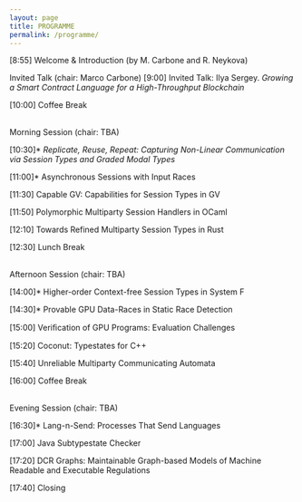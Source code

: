 ```yaml
---
layout: page
title: PROGRAMME
permalink: /programme/
---
```



[8:55] Welcome & Introduction (by M. Carbone and R. Neykova)


Invited Talk (chair: Marco Carbone)
[9:00] Invited Talk: Ilya Sergey. _Growing a Smart Contract Language for a High-Throughput Blockchain_


[10:00] Coffee Break

<BR>
Morning Session (chair: TBA)

[10:30]*  _Replicate, Reuse, Repeat: Capturing Non-Linear Communication via Session Types and Graded Modal Types_

[11:00]*  Asynchronous Sessions with Input Races

[11:30] Capable GV: Capabilities for Session Types in GV

[11:50] Polymorphic Multiparty Session Handlers in OCaml

[12:10] Towards Refined Multiparty Session Types in Rust


[12:30] Lunch Break


<BR>
Afternoon Session (chair: TBA)

[14:00]* Higher-order Context-free Session Types in System F

[14:30]* Provable GPU Data-Races in Static Race Detection

[15:00] Veriﬁcation of GPU Programs: Evaluation Challenges

[15:20] Coconut: Typestates for C++

[15:40] Unreliable Multiparty Communicating Automata


[16:00] Coffee Break


<BR>
Evening Session (chair: TBA)

[16:30]* Lang-n-Send: Processes That Send Languages

[17:00] Java Subtypestate Checker

[17:20] DCR Graphs: Maintainable Graph-based Models of Machine Readable and Executable Regulations

[17:40] Closing 
